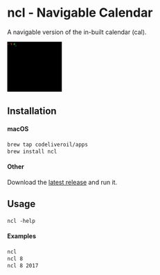 # ncl - Navigable Calendar

A navigable version of the in-built calendar (cal).

<img src="readme/demo.gif" alt="Demo" width="25%" height="25%"/>

## Installation

#### macOS
```
brew tap codeliveroil/apps
brew install ncl
```

#### Other
Download the [latest release](../../releases/latest) and run it.

## Usage
```
ncl -help
```

#### Examples
```
ncl
ncl 8
ncl 8 2017
```